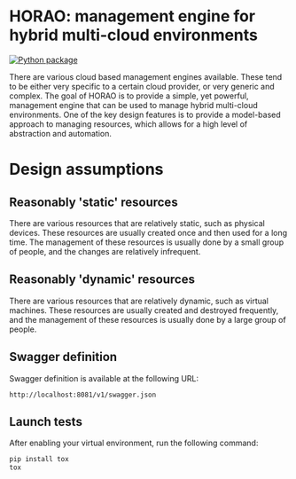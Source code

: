 # HORAO: management engine for hybrid multi-cloud environments

[![Python package](https://github.com/witlox/horao/actions/workflows/tox.yml/badge.svg)](https://github.com/witlox/horao/actions/workflows/tox.yml)

There are various cloud based management engines available. These tend to be either very specific to a certain cloud provider, or very generic and complex. The goal of HORAO is to provide a simple, yet powerful, management engine that can be used to manage hybrid multi-cloud environments. One of the key design features is to provide a model-based approach to managing resources, which allows for a high level of abstraction and automation.

# Design assumptions

## Reasonably 'static' resources

There are various resources that are relatively static, such as physical devices. These resources are usually created once and then used for a long time. The management of these resources is usually done by a small group of people, and the changes are relatively infrequent.

## Reasonably 'dynamic' resources

There are various resources that are relatively dynamic, such as virtual machines. These resources are usually created and destroyed frequently, and the management of these resources is usually done by a large group of people.

## Swagger definition

Swagger definition is available at the following URL:

```http
http://localhost:8081/v1/swagger.json
```

## Launch tests

After enabling your virtual environment, run the following command:

```bash
pip install tox
tox
```
